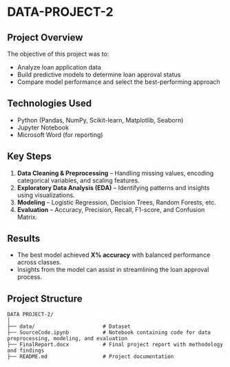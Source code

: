 # DATA-PROJECT-2

## Project Overview

The objective of this project was to:
- Analyze loan application data  
- Build predictive models to determine loan approval status  
- Compare model performance and select the best-performing approach  

## Technologies Used

- Python (Pandas, NumPy, Scikit-learn, Matplotlib, Seaborn)
- Jupyter Notebook
- Microsoft Word (for reporting)

## Key Steps

1. **Data Cleaning & Preprocessing** – Handling missing values, encoding categorical variables, and scaling features.
2. **Exploratory Data Analysis (EDA)** – Identifying patterns and insights using visualizations.
3. **Modeling** – Logistic Regression, Decision Trees, Random Forests, etc.
4. **Evaluation** – Accuracy, Precision, Recall, F1-score, and Confusion Matrix.

## Results

- The best model achieved **X% accuracy** with balanced performance across classes.
- Insights from the model can assist in streamlining the loan approval process.

## Project Structure
```
DATA PROJECT-2/
│
├── data/                      # Dataset
├── SourceCode.ipynb           # Notebook containing code for data preprocessing, modeling, and evaluation
├── FinalReport.docx           # Final project report with methodology and findings
├── README.md                  # Project documentation

